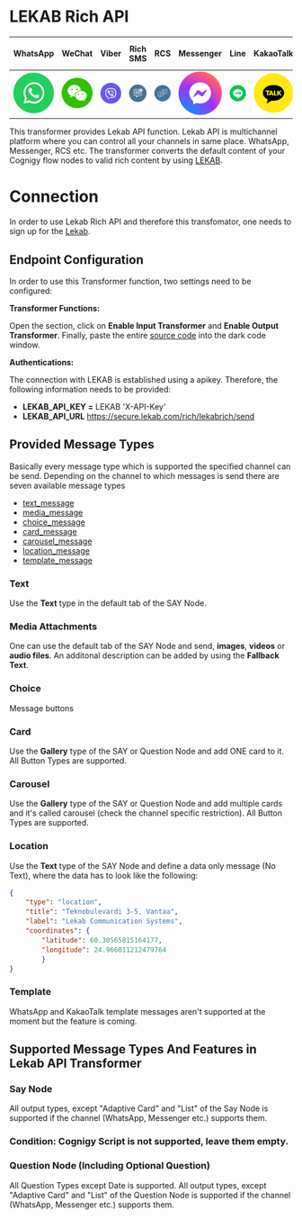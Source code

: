 # LEKAB Rich API
WhatsApp             |  WeChat | Viber | Rich SMS |  RCS | Messenger | Line | KakaoTalk | Instagram | Apple Business Chat 
:-------------------------:|:-------------------------:|:-------------------------:|:-------------------------:|:-------------------------:|:-------------------------:|:-------------------------:|:-------------------------:|:-------------------------:|:-------------------------:
![](./docs/Lekab-WhatsApp.svg)  |  ![](./docs/Lekab-Wechat.svg)  |  ![](./docs/Lekab-viber.svg)  |  ![](./docs/Lekab-rich-sms-02_1.svg)  |  ![](./docs/Lekab-rcs.svg)|  ![](./docs/Lekab-messenger.svg)|  ![](./docs/Lekab-Line.svg)|  ![](./docs/Lekab-Kakao-Talk.svg)|  ![](./docs/Lekab-instagram.svg)|  ![](./docs/Lekab-Apple-business-chat.svg)


This transformer provides Lekab API function. Lekab API is multichannel platform where you can control all your channels in same place. WhatsApp, Messenger, RCS etc. The transformer converts the default content of your Cognigy flow nodes to valid rich content by using [LEKAB](https://www.lekab.com/en/rich-channels).

# Connection

In order to use Lekab Rich API and therefore this transfomator, one needs to sign up for the [Lekab](https://www.lekab.com/en/contact).

## Endpoint Configuration

In order to use this Transformer function, two settings need to be configured:

**Transformer Functions:**

Open the section, click on **Enable Input Transformer** and **Enable Output Transformer**. Finally, paste the entire [source code](./transformer.ts) into the dark code window.

**Authentications:**

The connection with LEKAB is established using a apikey. Therefore, the following information needs to be provided:

- **LEKAB_API_KEY =** LEKAB  'X-API-Key'
- **LEKAB_API_URL** https://secure.lekab.com/rich/lekabrich/send

## Provided Message Types

Basically every message type which is supported the specified channel can be send. Depending on the channel to which messages is send there are seven available message types

- [text_message](#text)
- [media_message](#media-attachments)
- [choice_message](#choice)
- [card_message](#card)
- [carousel_message](#carousel)
- [location_message](#location)
- [template_message](#template)

### Text

Use the **Text** type in the default tab of the SAY Node. 

### Media Attachments

One can use the default tab of the SAY Node and send, **images**, **videos** or **audio files**. An additonal description can be added by using the **Fallback Text**.

### Choice

Message buttons

### Card

Use the **Gallery** type of the SAY or Question Node and add ONE card to it. All Button Types are supported.

### Carousel

Use the **Gallery** type of the SAY or Question Node and add multiple cards and it's called carousel (check the channel specific restriction). All Button Types are supported.

### Location

Use the **Text** type of the SAY Node and define a data only message (No Text), where the data has to look like the following:

```json
{
	"type": "location",
    "title": "Teknobulevardi 3-5, Vantaa",
	"label": "Lekab Communication Systems",
	"coordinates": {
		"latitude": 60.30565815164177, 
		"longitude": 24.966011212479764
		}
}
```

### Template

WhatsApp and KakaoTalk template messages aren't supported at the moment but the feature is coming.

## Supported Message Types And Features in Lekab API Transformer

### Say Node

All output types, except "Adaptive Card" and "List" of the Say Node is supported if the channel (WhatsApp, Messenger etc.) supports them. 

### Condition: Cognigy Script is not supported, leave them empty.

### Question Node (Including Optional Question)

All Question Types except Date is supported. All output types, except "Adaptive Card" and "List" of the Question Node is supported if the channel (WhatsApp, Messenger etc.) supports them. 
